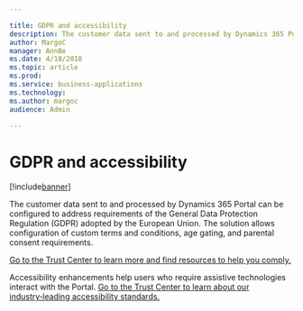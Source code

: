 ```yaml
---

title: GDPR and accessibility
description: The customer data sent to and processed by Dynamics 365 Portal can be configured to address requirements of the General Data Protection Regulation (GDPR) adopted by the European Union.
author: MargoC
manager: AnnBe
ms.date: 4/18/2018
ms.topic: article
ms.prod: 
ms.service: business-applications
ms.technology: 
ms.author: margoc
audience: Admin

---
```

#  GDPR and accessibility 




[!include[banner](../../../includes/banner.md)]

The customer data sent to and processed by Dynamics 365 Portal can be configured
to address requirements of the General Data Protection Regulation (GDPR) adopted
by the European Union. The solution allows configuration of custom terms and
conditions, age gating, and parental consent requirements.

[Go to the Trust Center to learn more and find resources to help you
comply.](https://www.microsoft.com/en-us/TrustCenter/Privacy/gdpr/default.aspx)

Accessibility enhancements help users who require assistive technologies
interact with the Portal. [Go to the Trust Center to learn about our
industry‑leading accessibility
standards.](https://www.microsoft.com/en-us/trustcenter/compliance/accessibility)
